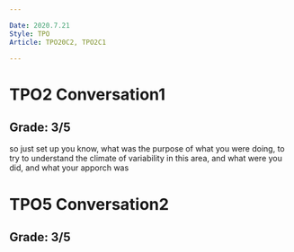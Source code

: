 ```yaml
---

Date: 2020.7.21
Style: TPO
Article: TPO20C2, TPO2C1

---
```

# TPO2 Conversation1
## Grade: 3/5

so just set up you know, what was the purpose of what you were doing, to try to understand the climate of variability in this area, and what were you did, and what your apporch was



# TPO5 Conversation2
## Grade: 3/5  


